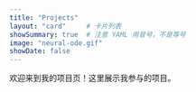 ```yaml
---
title: "Projects"
layout: "card"     # 卡片列表
showSummary: true  # 注意 YAML 用冒号，不是等号
image: "neural-ode.gif"
showDate: false
---
```

欢迎来到我的项目页！这里展示我参与的项目。